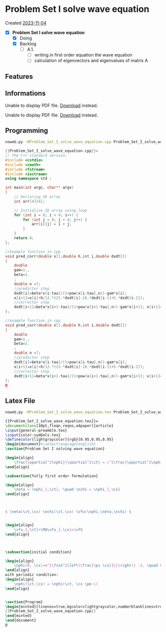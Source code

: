 # Problem Set I solve wave equation
Created [2023-11-04]()

- [X] **Problem Set I solve wave equation**
	- [X] Doing
	- [X] Backlog
	   - [ ] A.1.
		  - [ ] writing in first order equation the wave equation
		  - [ ] calculation of eigenvectors and eigenvalues of matrix A

## Features

## Informations

<object data="Problem_Set_I_solve_wave_equation_tex_programming/ps1_NRII.pdf" type="application/pdf" width="100%" height="700px">
	<p>Unable to display PDF file. <a href="Problem_Set_I_solve_wave_equation_tex_programming/ps1_NRII.pdf">Download</a> instead.</p>
</object>

<object data="Problem_Set_I_solve_wave_equation_tex_programming/Problem_Set_I_solve_wave_equation.pdf" type="application/pdf" width="100%" height="700px">
	<p>Unable to display PDF file. <a href="Problem_Set_I_solve_wave_equation_tex_programming/Problem_Set_I_solve_wave_equation.pdf">Download</a> instead.</p>
</object>

## Programming

```bash
noweb.py -RProblem_Set_I_solve_wave_equation.cpp Problem_Set_I_solve_wave_equation.md > Problem_Set_I_solve_wave_equation.cpp && noweb.py -RProblem_Set_I_solve_wave_equation.tex Problem_Set_I_solve_wave_equation.md > Problem_Set_I_solve_wave_equation.tex && pdflatex -shell-escape Problem_Set_I_solve_wave_equation.tex && echo 'fertig'
```


```cpp
{{Problem_Set_I_solve_wave_equation.cpp}}=
// The C++ standard version:
#include <cstdio>
#include <cmath>
#include <fstream>
#include <iostream>
using namespace std ;

int main(int argc, char** argv)
{
	// Declaring 2D array
	int arr[4][4];

	// Initialize 2D array using loop
	for (int i = 0; i < 4; i++) {
		for (int j = 0; j < 4; j++) {
			arr[i][j] = i + j;
		}
	}
	return 0;
};

//example function in cpp
void pred_corr(double x[],double h,int i,double dxdt[])
{
	double
	gam=1.,
	beta=2.
	;
	double n =7;
	//predictor step
	dxdt[i]=beta*x[i-tau]/(1+pow(x[i-tau],n))-gam*x[i];
	x[i+1]=x[i]+h/12.*(23.*dxdt[i]-16.*dxdt[i-1]+5.*dxdt[i-2]);
	//corrector step
	dxdt[i+1]=beta*x[i+1-tau]/(1+pow(x[i+1-tau],n))-gam*x[i+1]; x[i+1]=x[i]+h/12.*(5.*dxdt[i+1]+8.*dxdt[i]-dxdt[i-1]);
};

//example function in cpp
void pred_corr(double x[],double h,int i,double dxdt[])
{
	double
	gam=1.,
	beta=2.
	;
	double n =7;
	//predictor step
	dxdt[i]=beta*x[i-tau]/(1+pow(x[i-tau],n))-gam*x[i];
	x[i+1]=x[i]+h/12.*(23.*dxdt[i]-16.*dxdt[i-1]+5.*dxdt[i-2]);
	//corrector step
	dxdt[i+1]=beta*x[i+1-tau]/(1+pow(x[i+1-tau],n))-gam*x[i+1]; x[i+1]=x[i]+h/12.*(5.*dxdt[i+1]+8.*dxdt[i]-dxdt[i-1]);
};
@
```

## Latex File


```bash
noweb.py -RProblem_Set_I_solve_wave_equation.tex Problem_Set_I_solve_wave_equation.md > Problem_Set_I_solve_wave_equation.tex && pdflatex  -shell-escape Problem_Set_I_solve_wave_equation.tex && xdg-open Problem_Set_I_solve_wave_equation.pdf 2>/dev/null &
```


```tex
{{Problem_Set_I_solve_wave_equation.tex}}=
\documentclass[10pt,fleqn,reqno,a4paper]{article}
\input{general-preamble.tex}
\input{color-symbols.tex}
\definecolor{lightgraycolor}{rgb}{0.95,0.95,0.95}
\begin{document}%\selectlanguage{english}
\section{Problem Set I solving wave equation}

\begin{align}
	\frac{\opartial^2\nphi}{\opartial^2\ct} = c^2\frac{\opartial^2\nphi}{\opartial^2\cx}
\end{align}

\subsection{fully first order formulation}

\begin{align}
	\neta = \nphi_{,\ct}, \quad \nchi = \nphi_{,\cx}
\end{align}



$ \neta(\ct,\cx) \nchi(\ct,\cx) \vfu(\nphi,\neta,\nchi) $


\begin{align}
	\vfu_{,\ct}+\MA\vfu_{,\cx}=\vfS 
\end{align}



\subsection{initial condition}

\begin{align}
	\nphi(0, \cx)=e^{\fsin^2\left(\frac{\pi \cx}{L}\right)} -1, \quad 0 \leq \cx \leq L
\end{align}
with periodic condition:
\begin{align}
	\nphi(\ct,\cx) = \nphi(\ct, \cx \pm L)
\end{align}


\section{Program}
\begin{minted}[linenos=true,bgcolor=lightgraycolor,numberblanklines=true,showspaces=false,breaklines=true]{cpp}
{{Problem_Set_I_solve_wave_equation.cpp}}
\end{minted}
\end{document}
@
```
